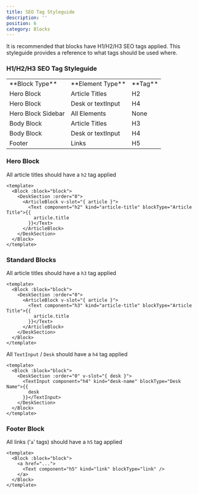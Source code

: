 ```yaml
---
title: SEO Tag Styleguide
description: ''
position: 6
category: Blocks
---
```


<alert Type="info">It is recommended that blocks have H1/H2/H3 SEO tags applied. This styleguide provides a reference to what tags should be used where.</alert>

### H1/H2/H3 SEO Tag Styleguide

<table>
  <tr>
    <td>**Block Type**</td>
    <td>**Element Type**</td>
    <td>**Tag**</td>
  </tr>
  <tr>
    <td>Hero Block</td>
    <td>Article Titles</td>
    <td>H2</td>
  </tr>
  <tr>
    <td>Hero Block</td>
    <td>Desk or textInput</td>
    <td>H4</td>
  </tr>
  <tr>
    <td>Hero Block Sidebar</td>
    <td>All Elements</td>
    <td>None</td>
  </tr>
  <tr>
    <td>Body Block</td>
    <td>Article Titles</td>
    <td>H3</td>
  </tr>
  <tr>
    <td>Body Block</td>
    <td>Desk or textInput</td>
    <td>H4</td>
  </tr>
  <tr>
    <td>Footer</td>
    <td>Links</td>
    <td>H5</td>
  </tr>
</table>

### Hero Block

All article titles should have a `h2` tag applied

```vue
<template>
  <Block :block="block">
    <DeskSection :order="0">
      <ArticleBlock v-slot="{ article }">
        <Text component="h2" kind="article-title" blockType="Article Title">{{
          article.title
        }}</Text>
      </ArticleBlock>
    </DeskSection>
  </Block>
</template>
```

### Standard Blocks

All article titles should have a `h3` tag applied

```vue
<template>
  <Block :block="block">
    <DeskSection :order="0">
      <ArticleBlock v-slot="{ article }">
        <Text component="h3" kind="article-title" blockType="Article Title">{{
          article.title
        }}</Text>
      </ArticleBlock>
    </DeskSection>
  </Block>
</template>
```

All `TextInput` / `Desk` should have a `h4` tag applied

```vue
<template>
  <Block :block="block">
    <DeskSection :order="0" v-slot="{ desk }">
      <TextInput component="h4" kind="desk-name" blockType="Desk Name">{{
        desk
      }}</TextInput>
    </DeskSection>
  </Block>
</template>
```

### Footer Block

All links ('`a`' tags) should have a `h5` tag applied

```vue
<template>
  <Block :block="block">
    <a href="...">
      <Text component="h5" kind="link" blockType="link" />
    </a>
  </Block>
</template>
```
